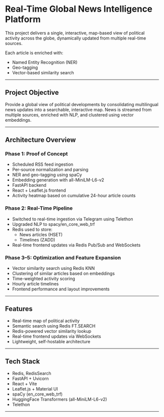 # Real-Time Global News Intelligence Platform

This project delivers a single, interactive, map-based view of political activity across the globe, dynamically updated from multiple real-time sources.

Each article is enriched with:
- Named Entity Recognition (NER)
- Geo-tagging
- Vector-based similarity search

---

## Project Objective

Provide a global view of political developments by consolidating multilingual news updates into a searchable, interactive map. News is streamed from multiple sources, enriched with NLP, and clustered using vector embeddings.

---

## Architecture Overview

### Phase 1: Proof of Concept
- Scheduled RSS feed ingestion
- Per-source normalization and parsing
- NER and geo-tagging using spaCy
- Embedding generation with all-MiniLM-L6-v2
- FastAPI backend
- React + Leaflet.js frontend
- Activity heatmap based on cumulative 24-hour article counts

### Phase 2: Real-Time Pipeline
- Switched to real-time ingestion via Telegram using Telethon
- Upgraded NLP to spacy/en_core_web_trf
- Redis used to store:
  - News articles (HSET)
  - Timelines (ZADD)
- Real-time frontend updates via Redis Pub/Sub and WebSockets

### Phase 3–5: Optimization and Feature Expansion
- Vector similarity search using Redis KNN
- Clustering of similar articles based on embeddings
- Time-weighted activity scoring
- Hourly article timelines
- Frontend performance and layout improvements

---

## Features

- Real-time map of political activity
- Semantic search using Redis FT.SEARCH
- Redis-powered vector similarity lookup
- Real-time frontend updates via WebSockets
- Lightweight, self-hostable architecture

---

## Tech Stack

- Redis, RedisSearch
- FastAPI + Uvicorn
- React + Vite
- Leaflet.js + Material UI
- spaCy (en_core_web_trf)
- HuggingFace Transformers (all-MiniLM-L6-v2)
- Telethon

---
